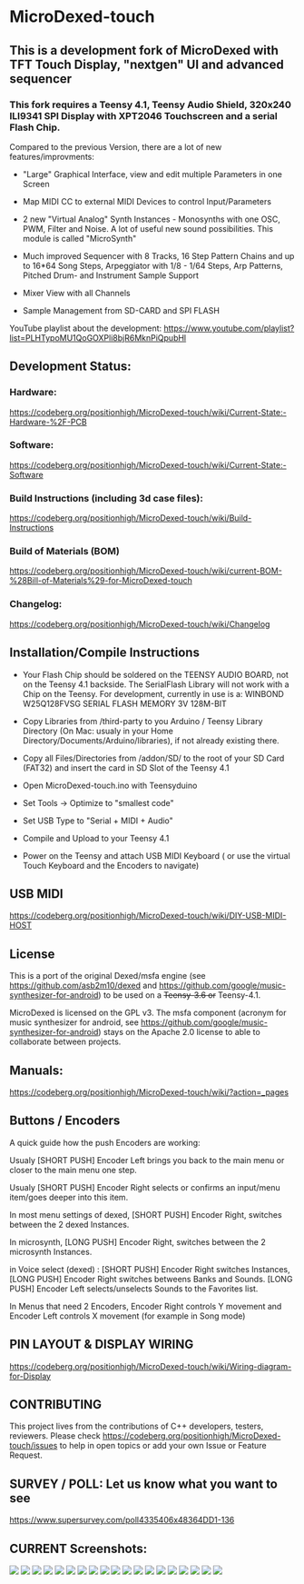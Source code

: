 # MicroDexed-touch

## This is a development fork of MicroDexed with TFT Touch Display, "nextgen" UI and advanced sequencer

### This fork requires a Teensy 4.1,  Teensy Audio Shield, 320x240 ILI9341 SPI Display with XPT2046 Touchscreen and a serial Flash Chip.

Compared to the previous Version, there are a lot of new features/improvments:

* "Large" Graphical Interface, view and edit multiple Parameters in one Screen

* Map MIDI CC to external MIDI Devices to control Input/Parameters

* 2 new "Virtual Analog" Synth Instances -  Monosynths with one OSC, PWM, Filter and Noise. A lot of useful new sound possibilities. This module is called "MicroSynth"

* Much improved Sequencer with 8 Tracks, 16 Step Pattern Chains and up to 16*64 Song Steps, Arpeggiator with 1/8 - 1/64 Steps, Arp Patterns, Pitched Drum- and Instrument Sample Support

* Mixer View with all Channels

* Sample Management from SD-CARD and SPI FLASH

YouTube playlist about the development:
https://www.youtube.com/playlist?list=PLHTypoMU1QoGOXPli8bjR6MknPiQpubHl

## Development Status:

### Hardware:
https://codeberg.org/positionhigh/MicroDexed-touch/wiki/Current-State:-Hardware-%2F-PCB

### Software:
https://codeberg.org/positionhigh/MicroDexed-touch/wiki/Current-State:-Software

### Build Instructions (including 3d case files):
https://codeberg.org/positionhigh/MicroDexed-touch/wiki/Build-Instructions

### Build of Materials (BOM)
https://codeberg.org/positionhigh/MicroDexed-touch/wiki/current-BOM-%28Bill-of-Materials%29-for-MicroDexed-touch

### Changelog:
https://codeberg.org/positionhigh/MicroDexed-touch/wiki/Changelog

## Installation/Compile Instructions

* Your Flash Chip should be soldered on the TEENSY AUDIO BOARD, not on the Teensy 4.1 backside. The SerialFlash Library will not work with a Chip on the Teensy. For development, currently in use is a:
WINBOND W25Q128FVSG SERIAL FLASH MEMORY 3V 128M-BIT

* Copy Libraries from /third-party to you Arduino / Teensy Library Directory (On Mac: usualy in your Home Directory/Documents/Arduino/libraries), if not already existing there.

* Copy all Files/Directories from /addon/SD/ to the root of your SD Card (FAT32) and insert the card in SD Slot of the Teensy 4.1

* Open MicroDexed-touch.ino with Teensyduino

* Set Tools -> Optimize to "smallest code"

* Set USB Type to "Serial + MIDI + Audio"

* Compile and Upload to your Teensy 4.1

* Power on the Teensy and attach USB MIDI Keyboard ( or use the virtual Touch Keyboard and the Encoders to navigate)

## USB MIDI
https://codeberg.org/positionhigh/MicroDexed-touch/wiki/DIY-USB-MIDI-HOST

## License

This is a port of the original Dexed/msfa engine (see https://github.com/asb2m10/dexed and https://github.com/google/music-synthesizer-for-android) to be used on a ~~Teensy-3.6 or~~ Teensy-4.1.

MicroDexed is licensed on the GPL v3. The msfa component (acronym for music synthesizer for android, see https://github.com/google/music-synthesizer-for-android) stays on the Apache 2.0 license to able to collaborate between projects.

## Manuals:

https://codeberg.org/positionhigh/MicroDexed-touch/wiki/?action=_pages

## Buttons / Encoders

A quick guide how the push Encoders are working:

Usualy [SHORT PUSH] Encoder Left brings you back to the main menu or closer to the main menu one step.

Usualy [SHORT PUSH] Encoder Right selects or confirms an input/menu item/goes deeper into this item.

In most menu settings of dexed, [SHORT PUSH] Encoder Right, switches between the 2 dexed Instances.

In microsynth, [LONG PUSH] Encoder Right, switches between the 2 microsynth Instances.

in Voice select (dexed) : [SHORT PUSH] Encoder Right switches Instances, [LONG PUSH] Encoder Right switches betweens Banks and Sounds. [LONG PUSH] Encoder Left selects/unselects Sounds to the Favorites list.

In Menus that need 2 Encoders, Encoder Right controls Y movement and Encoder Left controls X movement
(for example in Song mode)

## PIN LAYOUT & DISPLAY WIRING

https://codeberg.org/positionhigh/MicroDexed-touch/wiki/Wiring-diagram-for-Display

## CONTRIBUTING

This project lives from the contributions of C++ developers, testers, reviewers. Please check https://codeberg.org/positionhigh/MicroDexed-touch/issues to help in open topics or add your own Issue or Feature Request.

## SURVEY / POLL: Let us know what you want to see
https://www.supersurvey.com/poll4335406x48364DD1-136

## CURRENT Screenshots:

<img src="https://codeberg.org/positionhigh/MicroDexed-touch/raw/branch/main/addon/microDexedRemoteConsole/Screenshots/microdexed-002771.png" >
<img src="https://codeberg.org/positionhigh/MicroDexed-touch/raw/branch/main/addon/microDexedRemoteConsole/Screenshots/microdexed-002496.png" >
<img src="https://codeberg.org/positionhigh/MicroDexed-touch/raw/branch/main/addon/microDexedRemoteConsole/Screenshots/microdexed-004831.png" >
<img src="https://codeberg.org/positionhigh/MicroDexed-touch/raw/branch/main/addon/microDexedRemoteConsole/Screenshots/microdexed-004427.png" >
<img src="https://codeberg.org/positionhigh/MicroDexed-touch/raw/branch/main/addon/microDexedRemoteConsole/Screenshots/microdexed-003657.png" >
<img src="https://codeberg.org/positionhigh/MicroDexed-touch/raw/branch/main/addon/microDexedRemoteConsole/Screenshots/microdexed-000674.png" >
<img src="https://codeberg.org/positionhigh/MicroDexed-touch/raw/branch/main/addon/microDexedRemoteConsole/Screenshots/microdexed-008906.png" >
<img src="https://codeberg.org/positionhigh/MicroDexed-touch/raw/branch/main/addon/microDexedRemoteConsole/Screenshots/microdexed-008295.png" >
<img src="https://codeberg.org/positionhigh/MicroDexed-touch/raw/branch/main/addon/microDexedRemoteConsole/Screenshots/microdexed-007285.png" >
<img src="https://codeberg.org/positionhigh/MicroDexed-touch/raw/branch/main/addon/microDexedRemoteConsole/Screenshots/microdexed-006607.png" >
<img src="https://codeberg.org/positionhigh/MicroDexed-touch/raw/branch/main/addon/microDexedRemoteConsole/Screenshots/microdexed-006217.png" >
<img src="https://codeberg.org/positionhigh/MicroDexed-touch/raw/branch/main/addon/microDexedRemoteConsole/Screenshots/microdexed-005944.png" >
<img src="https://codeberg.org/positionhigh/MicroDexed-touch/raw/branch/main/addon/microDexedRemoteConsole/Screenshots/microdexed-004923.png" >
<img src="https://codeberg.org/positionhigh/MicroDexed-touch/raw/branch/main/addon/microDexedRemoteConsole/Screenshots/microdexed-004020.png" >
<img src="https://codeberg.org/positionhigh/MicroDexed-touch/raw/branch/main/addon/microDexedRemoteConsole/Screenshots/microdexed-003602.png" >
<img src="https://codeberg.org/positionhigh/MicroDexed-touch/raw/branch/main/addon/microDexedRemoteConsole/Screenshots/microdexed-002562.png" >
<img src="https://codeberg.org/positionhigh/MicroDexed-touch/raw/branch/main/addon/microDexedRemoteConsole/Screenshots/microdexed-001897.png" >
<img src="https://codeberg.org/positionhigh/MicroDexed-touch/raw/branch/main/addon/microDexedRemoteConsole/Screenshots/microdexed-000728.png" >
<img src="https://codeberg.org/positionhigh/MicroDexed-touch/raw/branch/main/addon/microDexedRemoteConsole/Screenshots/microdexed-004720.png" >


